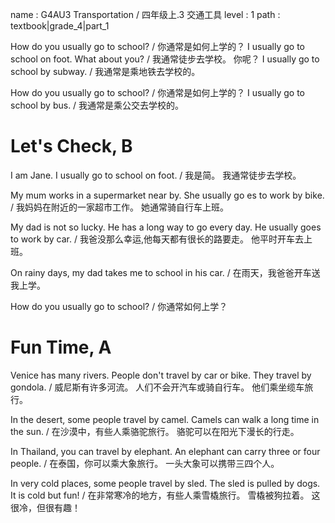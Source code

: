 name : G4AU3 Transportation / 四年级上.3 交通工具
level : 1
path : textbook|grade_4|part_1

How do you usually go to school? / 你通常是如何上学的？
I usually go to school on foot. What about you? / 我通常徒步去学校。 你呢？
I usually go to school by subway. / 我通常是乘地铁去学校的。

How do you usually go to school? / 你通常是如何上学的？
I usually go to school by bus. / 我通常是乘公交去学校的。

# Let's Check, B

I am Jane. I usually go to school on foot. / 我是简。 我通常徒步去学校。

My mum works in a supermarket near by. She usually go es to work by bike. / 我妈妈在附近的一家超市工作。 她通常骑自行车上班。

My dad is not so lucky. He has a long way to go every day. He usually goes to work by car. / 我爸没那么幸运,他每天都有很长的路要走。 他平时开车去上班。

On rainy days, my dad takes me to school in his car. / 在雨天，我爸爸开车送我上学。

How do you usually go to school? / 你通常如何上学？

# Fun Time, A

Venice has many rivers. People don't travel by car or bike. They travel by gondola. / 威尼斯有许多河流。 人们不会开汽车或骑自行车。 他们乘坐缆车旅行。

In the desert, some people travel by camel. Camels can walk a long time in the sun. / 在沙漠中，有些人乘骆驼旅行。 骆驼可以在阳光下漫长的行走。

In Thailand, you can travel by elephant. An elephant can carry three or four people. / 在泰国，你可以乘大象旅行。 一头大象可以携带三四个人。

In very cold places, some people travel by sled. The sled is pulled by dogs. It is cold but fun! / 在非常寒冷的地方，有些人乘雪橇旅行。 雪橇被狗拉着。 这很冷，但很有趣！
